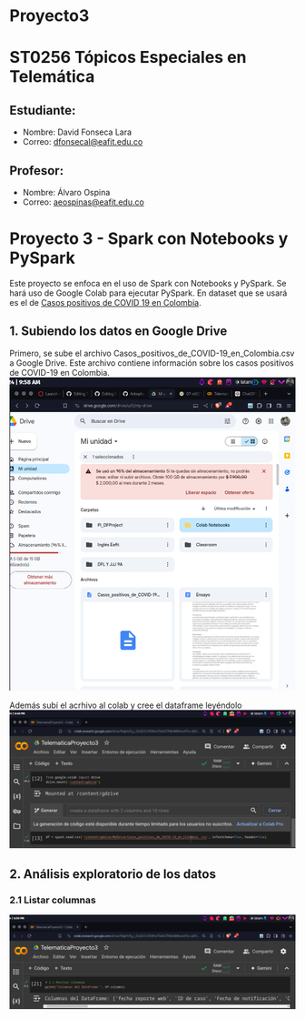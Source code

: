 # Proyecto3
# ST0256 Tópicos Especiales en Telemática

## Estudiante:
- Nombre: David Fonseca Lara
- Correo: dfonsecal@eafit.edu.co

## Profesor:
- Nombre: Álvaro Ospina
- Correo: aeospinas@eafit.edu.co

# Proyecto 3 - Spark con Notebooks y PySpark
Este proyecto se enfoca en el uso de Spark con Notebooks y PySpark. Se hará uso de Google Colab para ejecutar PySpark.
En dataset que se usará es el de [Casos positivos de COVID 19 en Colombia](https://www.datos.gov.co/api/views/gt2j-8ykr/rows.csv?accessType=DOWNLOAD).

## 1. Subiendo los datos en Google Drive
Primero, se sube el archivo Casos_positivos_de_COVID-19_en_Colombia.csv a Google Drive. Este archivo contiene información sobre los casos positivos de COVID-19 en Colombia.
![](./Images/ArchivoDrive.png)

Además subí el acrhivo al colab y cree el dataframe leyéndolo
![](./Images/ArchivoyDF.png)

## 2. Análisis exploratorio de los datos
### 2.1 Listar columnas
![](./Images/2-1.png)

